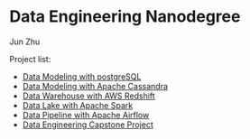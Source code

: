 # Data Engineering Nanodegree

Jun Zhu

Project list:
- [Data Modeling with postgreSQL](./data_modeling_with_postgres)
- [Data Modeling with Apache Cassandra](./data_modeling_with_apache_cassandra)
- [Data Warehouse with AWS Redshift](./data_warehouse_with_redshift)
- [Data Lake with Apache Spark](./data_lake_with_spark)
- [Data Pipeline with Apache Airflow](./data_pipeline_with_airflow)
- [Data Engineering Capstone Project](./capstone_project)